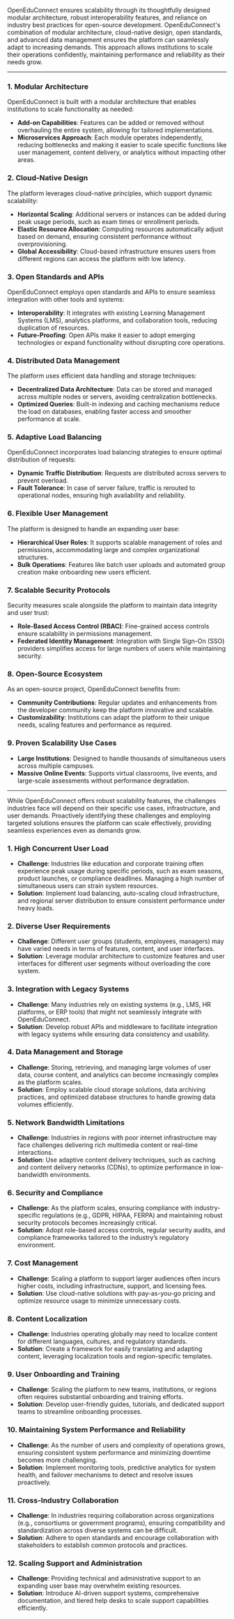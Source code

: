 OpenEduConnect ensures scalability through its thoughtfully designed modular architecture, robust interoperability features, and reliance on industry best practices for open-source development.
OpenEduConnect's combination of modular architecture, cloud-native design, open standards, and advanced data management ensures the platform can seamlessly adapt to increasing demands. 
This approach allows institutions to scale their operations confidently, maintaining performance and reliability as their needs grow.

----

### **1. Modular Architecture**
OpenEduConnect is built with a modular architecture that enables institutions to scale functionality as needed:
- **Add-on Capabilities**: Features can be added or removed without overhauling the entire system, allowing for tailored implementations.
- **Microservices Approach**: Each module operates independently, reducing bottlenecks and making it easier to scale specific functions like user management, content delivery, or analytics without impacting other areas.

### **2. Cloud-Native Design**
The platform leverages cloud-native principles, which support dynamic scalability:
- **Horizontal Scaling**: Additional servers or instances can be added during peak usage periods, such as exam times or enrollment periods.
- **Elastic Resource Allocation**: Computing resources automatically adjust based on demand, ensuring consistent performance without overprovisioning.
- **Global Accessibility**: Cloud-based infrastructure ensures users from different regions can access the platform with low latency.

### **3. Open Standards and APIs**
OpenEduConnect employs open standards and APIs to ensure seamless integration with other tools and systems:
- **Interoperability**: It integrates with existing Learning Management Systems (LMS), analytics platforms, and collaboration tools, reducing duplication of resources.
- **Future-Proofing**: Open APIs make it easier to adopt emerging technologies or expand functionality without disrupting core operations.

### **4. Distributed Data Management**
The platform uses efficient data handling and storage techniques:
- **Decentralized Data Architecture**: Data can be stored and managed across multiple nodes or servers, avoiding centralization bottlenecks.
- **Optimized Queries**: Built-in indexing and caching mechanisms reduce the load on databases, enabling faster access and smoother performance at scale.

### **5. Adaptive Load Balancing**
OpenEduConnect incorporates load balancing strategies to ensure optimal distribution of requests:
- **Dynamic Traffic Distribution**: Requests are distributed across servers to prevent overload.
- **Fault Tolerance**: In case of server failure, traffic is rerouted to operational nodes, ensuring high availability and reliability.

### **6. Flexible User Management**
The platform is designed to handle an expanding user base:
- **Hierarchical User Roles**: It supports scalable management of roles and permissions, accommodating large and complex organizational structures.
- **Bulk Operations**: Features like batch user uploads and automated group creation make onboarding new users efficient.

### **7. Scalable Security Protocols**
Security measures scale alongside the platform to maintain data integrity and user trust:
- **Role-Based Access Control (RBAC)**: Fine-grained access controls ensure scalability in permissions management.
- **Federated Identity Management**: Integration with Single Sign-On (SSO) providers simplifies access for large numbers of users while maintaining security.

### **8. Open-Source Ecosystem**
As an open-source project, OpenEduConnect benefits from:
- **Community Contributions**: Regular updates and enhancements from the developer community keep the platform innovative and scalable.
- **Customizability**: Institutions can adapt the platform to their unique needs, scaling features and performance as required.

### **9. Proven Scalability Use Cases**
- **Large Institutions**: Designed to handle thousands of simultaneous users across multiple campuses.
- **Massive Online Events**: Supports virtual classrooms, live events, and large-scale assessments without performance degradation.

----

While OpenEduConnect offers robust scalability features, the challenges industries face will depend on their specific use cases, infrastructure, and user demands. 
Proactively identifying these challenges and employing targeted solutions ensures the platform can scale effectively, providing seamless experiences even as demands grow.

### **1. High Concurrent User Load**
- **Challenge**: Industries like education and corporate training often experience peak usage during specific periods, such as exam seasons, product launches, or compliance deadlines. Managing a high number of simultaneous users can strain system resources.
- **Solution**: Implement load balancing, auto-scaling cloud infrastructure, and regional server distribution to ensure consistent performance under heavy loads.

### **2. Diverse User Requirements**
- **Challenge**: Different user groups (students, employees, managers) may have varied needs in terms of features, content, and user interfaces.
- **Solution**: Leverage modular architecture to customize features and user interfaces for different user segments without overloading the core system.

### **3. Integration with Legacy Systems**
- **Challenge**: Many industries rely on existing systems (e.g., LMS, HR platforms, or ERP tools) that might not seamlessly integrate with OpenEduConnect.
- **Solution**: Develop robust APIs and middleware to facilitate integration with legacy systems while ensuring data consistency and usability.

### **4. Data Management and Storage**
- **Challenge**: Storing, retrieving, and managing large volumes of user data, course content, and analytics can become increasingly complex as the platform scales.
- **Solution**: Employ scalable cloud storage solutions, data archiving practices, and optimized database structures to handle growing data volumes efficiently.

### **5. Network Bandwidth Limitations**
- **Challenge**: Industries in regions with poor internet infrastructure may face challenges delivering rich multimedia content or real-time interactions.
- **Solution**: Use adaptive content delivery techniques, such as caching and content delivery networks (CDNs), to optimize performance in low-bandwidth environments.

### **6. Security and Compliance**
- **Challenge**: As the platform scales, ensuring compliance with industry-specific regulations (e.g., GDPR, HIPAA, FERPA) and maintaining robust security protocols becomes increasingly critical.
- **Solution**: Adopt role-based access controls, regular security audits, and compliance frameworks tailored to the industry’s regulatory environment.

### **7. Cost Management**
- **Challenge**: Scaling a platform to support larger audiences often incurs higher costs, including infrastructure, support, and licensing fees.
- **Solution**: Use cloud-native solutions with pay-as-you-go pricing and optimize resource usage to minimize unnecessary costs.

### **8. Content Localization**
- **Challenge**: Industries operating globally may need to localize content for different languages, cultures, and regulatory standards.
- **Solution**: Create a framework for easily translating and adapting content, leveraging localization tools and region-specific templates.

### **9. User Onboarding and Training**
- **Challenge**: Scaling the platform to new teams, institutions, or regions often requires substantial onboarding and training efforts.
- **Solution**: Develop user-friendly guides, tutorials, and dedicated support teams to streamline onboarding processes.

### **10. Maintaining System Performance and Reliability**
- **Challenge**: As the number of users and complexity of operations grows, ensuring consistent system performance and minimizing downtime becomes more challenging.
- **Solution**: Implement monitoring tools, predictive analytics for system health, and failover mechanisms to detect and resolve issues proactively.

### **11. Cross-Industry Collaboration**
- **Challenge**: In industries requiring collaboration across organizations (e.g., consortiums or government programs), ensuring compatibility and standardization across diverse systems can be difficult.
- **Solution**: Adhere to open standards and encourage collaboration with stakeholders to establish common protocols and practices.

### **12. Scaling Support and Administration**
- **Challenge**: Providing technical and administrative support to an expanding user base may overwhelm existing resources.
- **Solution**: Introduce AI-driven support systems, comprehensive documentation, and tiered help desks to scale support capabilities efficiently.
